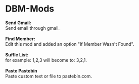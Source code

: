 # DBM-Mods
<b>Send Gmail:</b><br>
Send email through gmail.<br><br>
<b>Find Member:</b><br>
Edit this mod and added an option "If Member Wasn't Found".<br><br>
<b>Suffle List:</b><br>
for example: 1,2,3 will become to: 3,2,1.<br><br>
<b>Paste Pastebin</b><br>
Paste custom text or file to pastebin.com.
